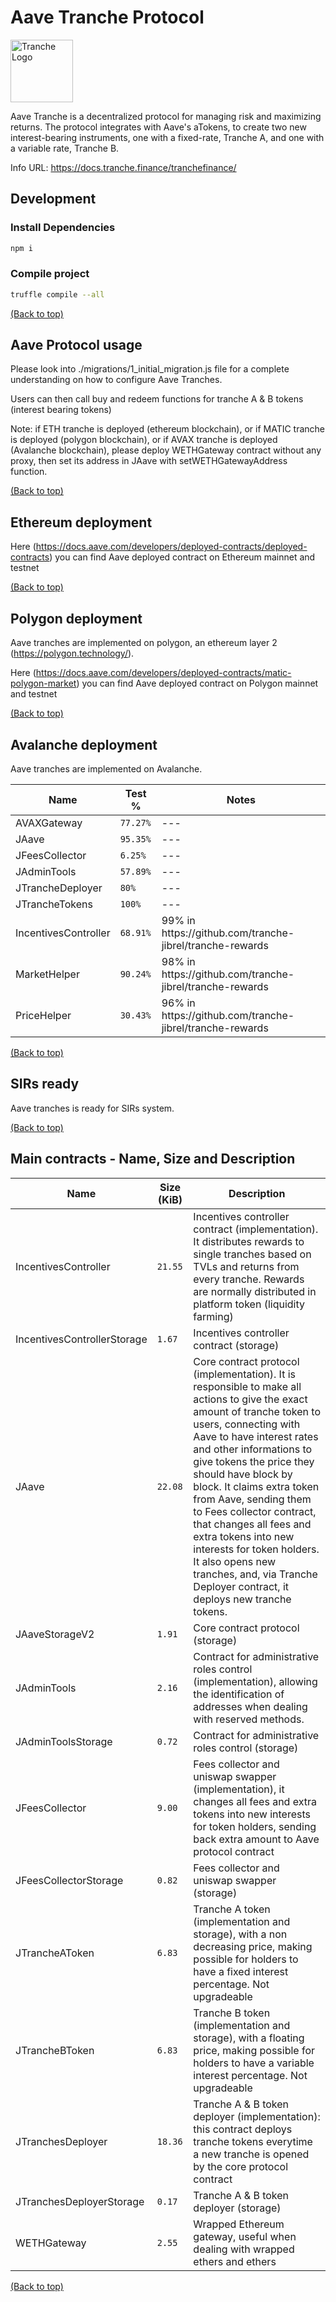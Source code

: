 # Aave Tranche Protocol

<img src="https://gblobscdn.gitbook.com/spaces%2F-MP969WsfbfQJJFgxp2K%2Favatar-1617981494187.png?alt=media" alt="Tranche Logo" width="100">

Aave Tranche is a decentralized protocol for managing risk and maximizing returns. The protocol integrates with Aave's aTokens, to create two new interest-bearing instruments, one with a fixed-rate, Tranche A, and one with a variable rate, Tranche B. 

Info URL: https://docs.tranche.finance/tranchefinance/


## Development

### Install Dependencies

```bash
npm i
```

### Compile project

```bash
truffle compile --all
```

[(Back to top)](#Aave-Tranche-Protocol)

## Aave Protocol usage

Please look into ./migrations/1_initial_migration.js file for a complete understanding on how to configure Aave Tranches.

Users can then call buy and redeem functions for tranche A & B tokens (interest bearing tokens)

Note: if ETH tranche is deployed (ethereum blockchain), or if MATIC tranche is deployed (polygon blockchain), or if AVAX tranche is deployed (Avalanche blockchain), please deploy WETHGateway contract without any proxy, then set its address in JAave with setWETHGatewayAddress function.

[(Back to top)](#Aave-Tranche-Protocol)

## Ethereum deployment

Here (https://docs.aave.com/developers/deployed-contracts/deployed-contracts) you can find Aave deployed contract on Ethereum mainnet and testnet

[(Back to top)](#Aave-Tranche-Protocol)

## Polygon deployment

Aave tranches are implemented on polygon, an ethereum layer 2 (https://polygon.technology/).

Here (https://docs.aave.com/developers/deployed-contracts/matic-polygon-market) you can find Aave deployed contract on Polygon mainnet and testnet

[(Back to top)](#Aave-Tranche-Protocol)

## Avalanche deployment

Aave tranches are implemented on Avalanche.

<table>
    <thead>
      <tr>
        <th>Name</th>
        <th>Test %</th>
        <th>Notes</th>
      </tr>
    </thead>
    <tbody>
        <tr>
            <td>AVAXGateway</td>
            <td><code>77.27%</code></td>
            <td>---</td>
        </tr>
        <tr>
            <td>JAave</td>
            <td><code>95.35%</code></td>
            <td>---</td>
        </tr>
        <tr>
            <td>JFeesCollector</td>
            <td><code>6.25%</code></td>
            <td>---</td>
        </tr>
        <tr>
            <td>JAdminTools</td>
            <td><code>57.89%</code></td>
            <td>---</td>
        </tr>
        <tr>
            <td>JTrancheDeployer</td>
            <td><code>80%</code></td>
            <td>---</td>
        </tr>
        <tr>
            <td>JTrancheTokens</td>
            <td><code>100%</code></td>
            <td>---</td>
        </tr>
        <tr>
            <td>IncentivesController</td>
            <td><code>68.91%</code></td>
            <td>99% in https://github.com/tranche-jibrel/tranche-rewards</td>
        </tr>
        <tr>
            <td>MarketHelper</td>
            <td><code>90.24%</code></td>
            <td>98% in https://github.com/tranche-jibrel/tranche-rewards</td>
        </tr>
        <tr>
            <td>PriceHelper</td>
            <td><code>30.43%</code></td>
            <td>96% in https://github.com/tranche-jibrel/tranche-rewards</td>
        </tr>
    </tbody>
  </table>

[(Back to top)](#Aave-Tranche-Protocol)

## SIRs ready

Aave tranches is ready for SIRs system.

[(Back to top)](#Aave-Tranche-Protocol)

## Main contracts - Name, Size and Description

<table>
    <thead>
      <tr>
        <th>Name</th>
        <th>Size (KiB)</th>
        <th>Description</th>
      </tr>
    </thead>
    <tbody>
    <tr>
        <td>IncentivesController</td>
            <td><code>21.55</code></td>
            <td>Incentives controller contract (implementation). It distributes rewards to single tranches based on TVLs and returns from every tranche. Rewards are normally distributed in platform token (liquidity farming)</td>
        </tr>
        <td>IncentivesControllerStorage</td>
            <td><code>1.67</code></td>
            <td>Incentives controller contract (storage)</td>
        </tr>
        <tr>
            <td>JAave</td>
            <td><code>22.08</code></td>
            <td>Core contract protocol (implementation). It is responsible to make all actions to give the exact amount of tranche token to users, connecting with Aave to have interest rates and other informations to give tokens the price they should have block by block. It claims extra token from Aave, sending them to Fees collector contract, that changes all fees and extra tokens into new interests for token holders. It also opens new tranches, and, via Tranche Deployer contract, it deploys new tranche tokens.</td>
        </tr>
        <tr>
            <td>JAaveStorageV2</td>
            <td><code>1.91</code></td>
            <td>Core contract protocol (storage)</td>
        </tr>
        <tr>
            <td>JAdminTools</td>
            <td><code>2.16</code></td>
            <td>Contract for administrative roles control (implementation), allowing the identification of addresses when dealing with reserved methods.</td>
        </tr>
        <tr>
            <td>JAdminToolsStorage</td>
            <td><code>0.72</code></td>
            <td>Contract for administrative roles control (storage)</td>
        </tr>
        <tr>
            <td>JFeesCollector</td>
            <td><code>9.00</code></td>
            <td>Fees collector and uniswap swapper (implementation), it changes all fees and extra tokens into new interests for token holders, sending back extra amount to Aave protocol contract</td>
        </tr>
        <tr>
            <td>JFeesCollectorStorage</td>
            <td><code>0.82</code></td>
            <td>Fees collector and uniswap swapper (storage)</td>
        </tr>
        <tr>
            <td>JTrancheAToken</td>
            <td><code>6.83</code></td>
            <td>Tranche A token (implementation and storage), with a non decreasing price, making possible for holders to have a fixed interest percentage. Not upgradeable</td>
        </tr>
        <tr>
            <td>JTrancheBToken</td>
            <td><code>6.83</code></td>
            <td>Tranche B token (implementation and storage), with a floating price, making possible for holders to have a variable interest percentage. Not upgradeable</td>
        </tr>
        <tr>
            <td>JTranchesDeployer</td>
            <td><code>18.36</code></td>
            <td>Tranche A & B token deployer (implementation): this contract deploys tranche tokens everytime a new tranche is opened by the core protocol contract</td>
        </tr>
        <tr>
            <td>JTranchesDeployerStorage</td>
            <td><code>0.17</code></td>
            <td>Tranche A & B token deployer (storage)</td>
        </tr>
        <tr>
            <td>WETHGateway</td>
            <td><code>2.55</code></td>
            <td>Wrapped Ethereum gateway, useful when dealing with wrapped ethers and ethers</td>
        </tr>
    </tbody>
  </table>

  [(Back to top)](#Aave-Tranche-Protocol)

